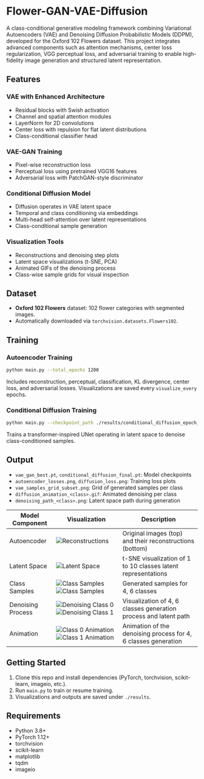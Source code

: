 # Flower-GAN-VAE-Diffusion

A class-conditional generative modeling framework combining Variational Autoencoders (VAE) and Denoising Diffusion Probabilistic Models (DDPM), developed for the Oxford 102 Flowers dataset. This project integrates advanced components such as attention mechanisms, center loss regularization, VGG perceptual loss, and adversarial training to enable high-fidelity image generation and structured latent representation.

## Features

### VAE with Enhanced Architecture
- Residual blocks with Swish activation
- Channel and spatial attention modules
- LayerNorm for 2D convolutions
- Center loss with repulsion for flat latent distributions
- Class-conditional classifier head

### VAE-GAN Training
- Pixel-wise reconstruction loss
- Perceptual loss using pretrained VGG16 features
- Adversarial loss with PatchGAN-style discriminator

### Conditional Diffusion Model
- Diffusion operates in VAE latent space
- Temporal and class conditioning via embeddings
- Multi-head self-attention over latent representations
- Class-conditional sample generation

### Visualization Tools
- Reconstructions and denoising step plots
- Latent space visualizations (t-SNE, PCA)
- Animated GIFs of the denoising process
- Class-wise sample grids for visual inspection

## Dataset

- **Oxford 102 Flowers** dataset: 102 flower categories with segmented images.
- Automatically downloaded via `torchvision.datasets.Flowers102`.

## Training

### Autoencoder Training

```bash
python main.py --total_epochs 1200
```

Includes reconstruction, perceptual, classification, KL divergence, center loss, and adversarial losses. Visualizations are saved every `visualize_every` epochs.

### Conditional Diffusion Training

```bash
python main.py --checkpoint_path ./results/conditional_diffusion_epoch_600.pt --total_epochs 2000
```

Trains a transformer-inspired UNet operating in latent space to denoise class-conditioned samples.

## Output

- `vae_gan_best.pt`, `conditional_diffusion_final.pt`: Model checkpoints
- `autoencoder_losses.png`, `diffusion_loss.png`: Training loss plots
- `vae_samples_grid_subset.png`: Grid of generated samples per class
- `diffusion_animation_<class>.gif`: Animated denoising per class
- `denoising_path_<class>.png`: Latent space path during generation

 Model Component | Visualization | Description |
|-----------------|---------------|-------------|
| Autoencoder | ![Reconstructions](https://github.com/ynyeh0221/Oxford-120-Flower-GAN-VAE-latent-diffusion/blob/main/v1/output/reconstruction/vae_reconstruction_epoch_1400.png) | Original images (top) and their reconstructions (bottom) |
| Latent Space | ![Latent Space](https://github.com/ynyeh0221/Oxford-120-Flower-GAN-VAE-latent-diffusion/blob/main/v1/output/latent_space/vae_latent_space_epoch_1400.png) | t-SNE visualization of 1 to 10 classes latent representations |
| Class Samples | ![Class Samples](https://github.com/ynyeh0221/Oxford-120-Flower-GAN-VAE-latent-diffusion/blob/main/v2/output/diffusion_sample_result/sample_class_4_epoch_1000.png)![Class Samples](https://github.com/ynyeh0221/Oxford-120-Flower-GAN-VAE-latent-diffusion/blob/main/v2/output/diffusion_sample_result/sample_class_6_epoch_1000.png) | Generated samples for 4, 6 classes |
| Denoising Process | ![Denoising Class 0](https://github.com/ynyeh0221/Oxford-120-Flower-GAN-VAE-latent-diffusion/blob/main/v2/output/diffusion_path/denoising_path_4_epoch_1000.png)![Denoising Class 1](https://github.com/ynyeh0221/Oxford-120-Flower-GAN-VAE-latent-diffusion/blob/main/v2/output/diffusion_path/denoising_path_6_epoch_1000.png) | Visualization of 4, 6 classes generation process and latent path |
| Animation | ![Class 0 Animation](https://github.com/ynyeh0221/Oxford-120-Flower-GAN-VAE-latent-diffusion/blob/main/v2/output/diffusion_animation_class_4_epoch_1000.gif)![Class 1 Animation](https://github.com/ynyeh0221/Oxford-120-Flower-GAN-VAE-latent-diffusion/blob/main/v2/output/diffusion_animation_class_6_epoch_1000.gif) | Animation of the denoising process for 4, 6 classes generation |

## Getting Started

1. Clone this repo and install dependencies (PyTorch, torchvision, scikit-learn, imageio, etc.).
2. Run `main.py` to train or resume training.
3. Visualizations and outputs are saved under `./results`.

## Requirements

- Python 3.8+
- PyTorch 1.12+
- torchvision
- scikit-learn
- matplotlib
- tqdm
- imageio
